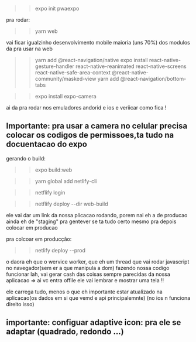 >> expo init pwaexpo

pra rodar:
>> yarn web

vai ficar igualzinho desenvolvimento mobile
maioria (uns 70%) dos modulos da pra usar na web 


>> yarn add @react-navigation/native
>> expo install react-native-gesture-handler react-native-reanimated react-native-screens react-native-safe-area-context @react-native-community/masked-view
>> yarn add @react-navigation/bottom-tabs

>> expo install expo-camera


ai da pra rodar nos emuladores andorid e ios e veriicar como fica !

## Importante: pra usar a camera no celular precisa colocar os codigos de permissoes,ta tudo na docuentacao do expo


gerando o build:

>> expo build:web

>>yarn global add netlify-cli

>> netflify login

>> netflify deploy --dir web-build

ele vai dar um link da nossa plicacao rodando, porem nai eh a de producao ainda
eh de "staging" pra gentever se ta tudo certo mesmo pra depois colocar em producao


pra colcoar em producção:
>> netlify deploy --prod


o daora eh que o wervice worker, que eh um thread que vai rodar javascript no navegador(sem er a que manipula a dom) fazendo nossa codigo funcionar lah, vai gerar cash das coisas sempre parecidas da nossa aplicacao => ai vc entra offile ele vai lembrar e mostrar uma tela !!

ele carrega tudo, menos o que eh importante estar atualizado na aplicacao(os dados em si que vemd e api principalemnte) (no ios n funciona direito isso)

## importante: configuar adaptive icon: pra ele se adaptar (quadrado, redondo ...)

